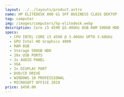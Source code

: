 ```yaml
---
layout: ../../layouts/product.astro
name: HP ELITEDESK 800 G1 SFF BUSINESS CLASS DEKTOP
tag: computer
img: /images/computers/hp-elitedesk.webp
description: C﻿ore i5 4590 @3.40GHz 8GB RAM 500GB HDD
specs:
  - CPU INTEL CORE i5 4590 @ 3.40GHz UPTO 3.60GHz
  - GPU Intel HD Graphics 4000
  - RAM 8GB
  - Storage 500GB HDD
  - 10x USB PORTS
  - 2x AUDIO PANEL
  - VGA
  - 2x DISPLAY PORT
  - DVD/CD DRIVE
  - WINDOWS 10 PROFESSIONAL
  - MICROSOFT OFFICE 2019
price: $450.00
---
```

